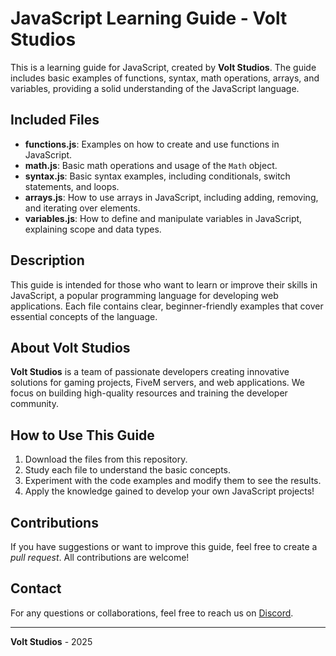 # JavaScript Learning Guide - Volt Studios

This is a learning guide for JavaScript, created by **Volt Studios**. The guide includes basic examples of functions, syntax, math operations, arrays, and variables, providing a solid understanding of the JavaScript language.

## Included Files

- **functions.js**: Examples on how to create and use functions in JavaScript.
- **math.js**: Basic math operations and usage of the `Math` object.
- **syntax.js**: Basic syntax examples, including conditionals, switch statements, and loops.
- **arrays.js**: How to use arrays in JavaScript, including adding, removing, and iterating over elements.
- **variables.js**: How to define and manipulate variables in JavaScript, explaining scope and data types.

## Description

This guide is intended for those who want to learn or improve their skills in JavaScript, a popular programming language for developing web applications. Each file contains clear, beginner-friendly examples that cover essential concepts of the language.

## About Volt Studios

**Volt Studios** is a team of passionate developers creating innovative solutions for gaming projects, FiveM servers, and web applications. We focus on building high-quality resources and training the developer community.

## How to Use This Guide

1. Download the files from this repository.
2. Study each file to understand the basic concepts.
3. Experiment with the code examples and modify them to see the results.
4. Apply the knowledge gained to develop your own JavaScript projects!

## Contributions

If you have suggestions or want to improve this guide, feel free to create a *pull request*. All contributions are welcome!

## Contact

For any questions or collaborations, feel free to reach us on [Discord](https://discord.gg/JmubrfttJw).

---

**Volt Studios** - 2025
